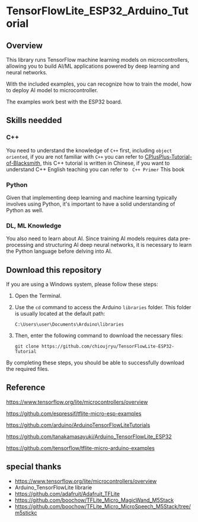 # **TensorFlowLite_ESP32_Arduino_Tutorial**

## **Overview**

This library runs TensorFlow machine learning models on microcontrollers, allowing you to build AI/ML applications powered by deep learning and neural networks. 

With the included examples, you can recognize how to train the model, how to deploy AI model to microcontroller.

The examples work best with the ESP32 board.

## **Skills needded**
### **C++**
You need to understand the knowledge of `C++` first, including `object oriented`, if you are not familiar with `C++` you can refer to [
CPlusPlus-Tutorial-of-Blacksmith](https://github.com/chioujryu/CPlusPlus-Tutorial-of-Blacksmith), this C++ tutorial is written in Chinese, if you want to understand C++ English teaching you can refer to ` C++ Primer` This book

### **Python**
Given that implementing deep learning and machine learning typically involves using Python, it's important to have a solid understanding of Python as well.

### **DL, ML Knowledge**
You also need to learn about AI. Since training AI models requires data pre-processing and structuring AI deep neural networks, it is necessary to learn the Python language before delving into AI.

## **Download this repository**
If you are using a Windows system, please follow these steps:

1. Open the Terminal.
2. Use the `cd` command to access the Arduino `libraries` folder. This folder is usually located at the default path:
    ```
    C:\Users\user\Documents\Arduino\libraries
    ```

3. Then, enter the following command to download the necessary files:
    ```
    git clone https://github.com/chioujryu/TensorFlowLite-ESP32-Tutorial
    ```

By completing these steps, you should be able to successfully download the required files.


## **Reference**
https://www.tensorflow.org/lite/microcontrollers/overview

https://github.com/espressif/tflite-micro-esp-examples

https://github.com/arduino/ArduinoTensorFlowLiteTutorials

https://github.com/tanakamasayuki/Arduino_TensorFlowLite_ESP32

https://github.com/tensorflow/tflite-micro-arduino-examples


## **special thanks**

- https://www.tensorflow.org/lite/microcontrollers/overview
- Arduino_TensorFlowLite librarie
- https://github.com/adafruit/Adafruit_TFLite
- https://github.com/boochow/TFLite_Micro_MagicWand_M5Stack
- https://github.com/boochow/TFLite_Micro_MicroSpeech_M5Stack/tree/m5stickc
